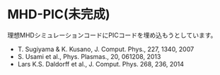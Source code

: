 # MHD-PIC(未完成)

理想MHDシミュレーションコードにPICコードを埋め込もうとしています。

- T. Sugiyama & K. Kusano, J. Comput. Phys., 227, 1340, 2007 
- S. Usami et al., Phys. Plasmas., 20, 061208, 2013 
- Lars K.S. Daldorff et al., J. Comput. Phys. 268, 236, 2014
